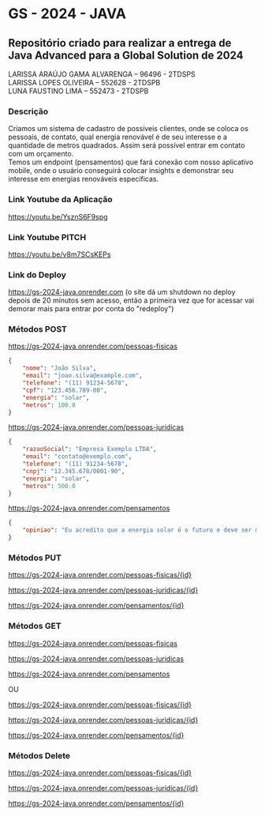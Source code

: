 # GS - 2024 - JAVA
## Repositório criado para realizar a entrega de Java Advanced para a Global Solution de 2024

LARISSA ARAÚJO GAMA ALVARENGA – 96496 - 2TDSPS <br>
LARISSA LOPES OLIVEIRA – 552628 - 2TDSPB <br>
LUNA FAUSTINO LIMA – 552473 - 2TDSPB

### Descrição

Criamos um sistema de cadastro de possíveis clientes, onde se coloca os pessoais, de contato, qual energia renovável é de seu interesse e a quantidade de metros quadrados. 
Assim será possível entrar em contato com um orçamento. <br>
Temos um endpoint (pensamentos) que fará conexão com nosso aplicativo mobile, onde o usuário conseguirá colocar insights e demonstrar seu interesse em energias renováveis especificas.

### Link Youtube da Aplicação

https://youtu.be/YsznS6F9spg

### Link Youtube PITCH

https://youtu.be/v8m7SCsKEPs

### Link do Deploy
https://gs-2024-java.onrender.com
(o site dá um shutdown no deploy depois de 20 minutos sem acesso, então a primeira vez que for acessar vai demorar mais para entrar por conta do "redeploy")

### Métodos POST

https://gs-2024-java.onrender.com/pessoas-fisicas

```json
{
    "nome": "João Silva",
    "email": "joao.silva@example.com",
    "telefone": "(11) 91234-5678",
    "cpf": "123.456.789-00",
    "energia": "solar",
    "metros": 100.0
}
```

https://gs-2024-java.onrender.com/pessoas-juridicas

```json
{
    "razaoSocial": "Empresa Exemplo LTDA",
    "email": "contato@exemplo.com",
    "telefone": "(11) 91234-5678",
    "cnpj": "12.345.678/0001-90",
    "energia": "solar",
    "metros": 500.0
}
```

https://gs-2024-java.onrender.com/pensamentos

```json
{
    "opiniao": "Eu acredito que a energia solar é o futuro e deve ser mais acessível a todos."
}
```

### Métodos PUT

https://gs-2024-java.onrender.com/pessoas-fisicas/{id}

https://gs-2024-java.onrender.com/pessoas-juridicas/{id}

https://gs-2024-java.onrender.com/pensamentos/{id}

### Métodos GET

https://gs-2024-java.onrender.com/pessoas-fisicas

https://gs-2024-java.onrender.com/pessoas-juridicas

https://gs-2024-java.onrender.com/pensamentos

OU

https://gs-2024-java.onrender.com/pessoas-fisicas/{id}

https://gs-2024-java.onrender.com/pessoas-juridicas/{id}

https://gs-2024-java.onrender.com/pensamentos/{id}

### Métodos Delete

https://gs-2024-java.onrender.com/pessoas-fisicas/{id}

https://gs-2024-java.onrender.com/pessoas-juridicas/{id}

https://gs-2024-java.onrender.com/pensamentos/{id}
